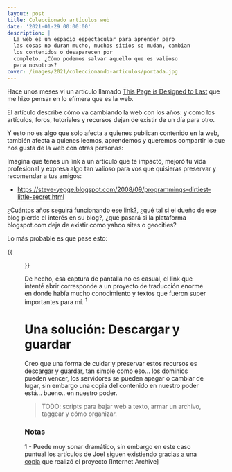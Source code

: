 ```yaml
---
layout: post
title: Coleccionado artículos web
date: '2021-01-29 00:00:00'
description: |
  La web es un espacio espectacular para aprender pero
  las cosas no duran mucho, muchos sitios se mudan, cambian
  los contenidos o desaparecen por
  completo. ¿Cómo podemos salvar aquello que es valioso
  para nosotros?
cover: /images/2021/coleccionando-articulos/portada.jpg
---
```


Hace unos meses vi un artículo llamado [This Page is Designed to Last](https://jeffhuang.com/designed_to_last/)
que me hizo pensar en lo efímera que es la web.

El artículo describe cómo va cambiando la web con los años: y como los
artículos, foros, tutoriales y recursos dejan de existir de un día para otro.

Y esto no es algo que solo afecta a quienes publican contenido en la web, también afecta
a quienes leemos, aprendemos y queremos compartir lo que nos gusta de la web con otras
personas:

Imagina que tenes un link a un artículo que te impactó, mejoró tu vida profesional y
expresa algo tan valioso para vos que quisieras preservar y recomendar a tus amigos:

- https://steve-yegge.blogspot.com/2008/09/programmings-dirtiest-little-secret.html

¿Cuántos años seguirá funcionando ese link?, ¿qué tal si el dueño de ese blog pierde el interés en
su blog?, ¿qué pasará si la plataforma blogspot.com deja de existir como yahoo sites o geocities?

Lo más probable es que pase esto:

{{<figure src="/images/2021/coleccionando-articulos/404.png" caption="Lo que antes era un baúl de sabidiría...">}}

De hecho, esa captura de pantalla no es casual, el link que intenté abrir corresponde
a un proyecto de traducción enorme en donde había mucho conocimiento y textos
que fueron super importantes para mí. <sup>1</sup>

# Una solución: Descargar y guardar

Creo que una forma de cuidar y preservar estos recursos es descargar y guardar, tan simple como eso... los dominios pueden vencer, los servidores se pueden apagar o cambiar de lugar, sin embargo una copia del contenido en nuestro poder está... bueno.. en nuestro poder.

> TODO: scripts para bajar web a texto, armar un archivo, taggear y cómo organizar.

### Notas

1 - Puede muy sonar dramático, sin embargo en este caso puntual los artículos de Joel siguen existiendo [gracias a una copia](https://web.archive.org/web/20170505143403/http://local.joelonsoftware.com/mediawiki/index.php/Espa%C3%B1ol) que
realizó el proyecto [Internet Archive]

